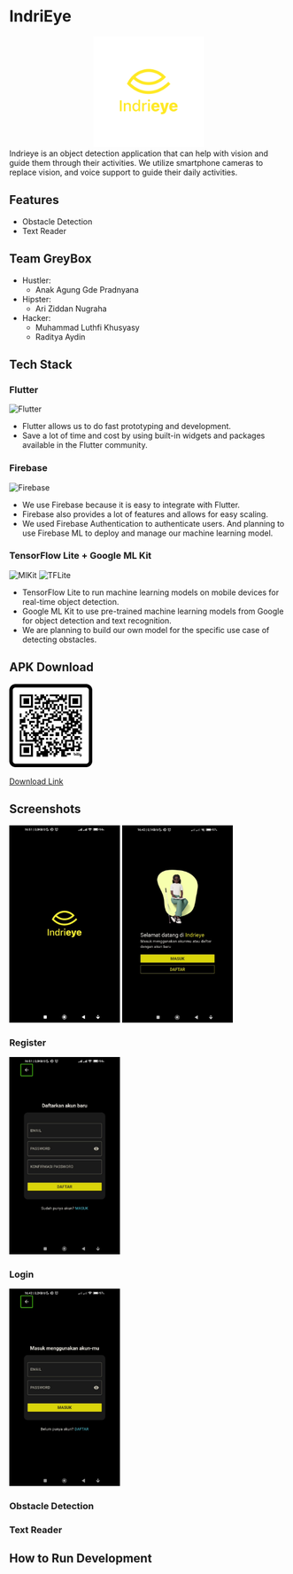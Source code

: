 # IndriEye

<center>
  <img src="readme/Indrieye.png" width="200px" />
</center

Indrieye is an object detection application that can help with vision and guide them through their activities. We utilize smartphone cameras to replace vision, and voice support to guide their daily activities.

## Features
- Obstacle Detection
- Text Reader

## Team GreyBox
- Hustler:
    - Anak Agung Gde Pradnyana
- Hipster:
    - Ari Ziddan Nugraha
- Hacker:
    - Muhammad Luthfi Khusyasy
    - Raditya Aydin

## Tech Stack

### Flutter

<img src="https://storage.googleapis.com/cms-storage-bucket/847ae81f5430402216fd.svg" alt="Flutter" style="width:200px">

- Flutter allows us to do fast prototyping and development.
- Save a lot of time and cost by using built-in widgets and packages available in the Flutter community.

### Firebase

<img src="https://firebase.google.com/static/images/brand-guidelines/logo-standard.png" alt="Firebase" style="width:200px">

- We use Firebase because it is easy to integrate with Flutter.
- Firebase also provides a lot of features and allows for easy scaling.
- We used Firebase Authentication to authenticate users. And planning to use Firebase ML to deploy and manage our machine learning model.

### TensorFlow Lite + Google ML Kit

<div>
    <img src="https://developers.google.com/static/ml-kit/images/homepage/hero.png" alt="MlKit" style="width:100px">
    <img src="https://www.tensorflow.org/static/site-assets/images/project-logos/tensorflow-lite-logo-social.png" alt="TFLite" style="width:150px">
</div>

- TensorFlow Lite to run machine learning models on mobile devices for real-time object detection.
- Google ML Kit to use pre-trained machine learning models from Google for object detection and text recognition.
- We are planning to build our own model for the specific use case of detecting obstacles.

## APK Download

<img src="readme/bit.ly_Indrieye.png" width="150px" alt="QR Code" />

[Download Link](https://bit.ly/Indrieye)


## Screenshots

<div>
    <img src="readme/splash.jpg" width="200px" alt="Splash Screen" />
    <img src="readme/landing.jpg" width="200px" alt="Landing Page" />
</div>

### Register

<img src="readme/register.jpg" width="200px" alt="Login Page" />


### Login

<img src="readme/login.jpg" width="200px" alt="Login Page" />

### Obstacle Detection



### Text Reader




## How to Run Development

